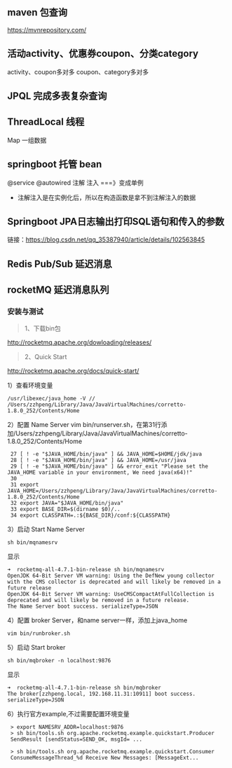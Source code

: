 ## maven 包查询
https://mvnrepository.com/

## 活动activity、优惠券coupon、分类category
activity、coupon多对多
coupon、category多对多

## JPQL 完成多表复杂查询

## ThreadLocal 线程
Map 一组数据

## springboot 托管 bean
@service @autowired 注解 注入 ===》变成单例  

* 注解注入是在实例化后，所以在构造函数是拿不到注解注入的数据


## Springboot JPA日志输出打印SQL语句和传入的参数 
链接：https://blog.csdn.net/qq_35387940/article/details/102563845

## Redis Pub/Sub 延迟消息

## rocketMQ 延迟消息队列

### 安装与测试

> 1、下载bin包

http://rocketmq.apache.org/dowloading/releases/ 

> 2、Quick Start

http://rocketmq.apache.org/docs/quick-start/

1）查看环境变量  
```
/usr/libexec/java_home -V // /Users/zzhpeng/Library/Java/JavaVirtualMachines/corretto-1.8.0_252/Contents/Home
```

2）配置 Name Server
vim bin/runserver.sh，在第31行添加/Users/zzhpeng/Library/Java/JavaVirtualMachines/corretto-1.8.0_252/Contents/Home
```
 27 [ ! -e "$JAVA_HOME/bin/java" ] && JAVA_HOME=$HOME/jdk/java
 28 [ ! -e "$JAVA_HOME/bin/java" ] && JAVA_HOME=/usr/java
 29 [ ! -e "$JAVA_HOME/bin/java" ] && error_exit "Please set the JAVA_HOME variable in your environment, We need java(x64)!"
 30 
 31 export JAVA_HOME=/Users/zzhpeng/Library/Java/JavaVirtualMachines/corretto-1.8.0_252/Contents/Home
 32 export JAVA="$JAVA_HOME/bin/java"
 33 export BASE_DIR=$(dirname $0)/..
 34 export CLASSPATH=.:${BASE_DIR}/conf:${CLASSPATH}
```

3）启动 Start Name Server
```
sh bin/mqnamesrv
```
显示
```
➜  rocketmq-all-4.7.1-bin-release sh bin/mqnamesrv    
OpenJDK 64-Bit Server VM warning: Using the DefNew young collector with the CMS collector is deprecated and will likely be removed in a future release
OpenJDK 64-Bit Server VM warning: UseCMSCompactAtFullCollection is deprecated and will likely be removed in a future release.
The Name Server boot success. serializeType=JSON
```

4）配置 broker Server，和name server一样，添加上java_home
```
vim bin/runbroker.sh 
```

5）启动 Start broker
```
sh bin/mqbroker -n localhost:9876
```
显示
```
➜  rocketmq-all-4.7.1-bin-release sh bin/mqbroker     
The broker[zzhpeng.local, 192.168.11.31:10911] boot success. serializeType=JSON
```

6）执行官方example,不过需要配置环境变量
```
 > export NAMESRV_ADDR=localhost:9876
 > sh bin/tools.sh org.apache.rocketmq.example.quickstart.Producer
 SendResult [sendStatus=SEND_OK, msgId= ...

 > sh bin/tools.sh org.apache.rocketmq.example.quickstart.Consumer
 ConsumeMessageThread_%d Receive New Messages: [MessageExt...
```


